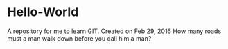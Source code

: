 # Hello-World
A repository for me to learn GIT.
Created on Feb 29, 2016
How many roads must a man walk down before you call him a man?
